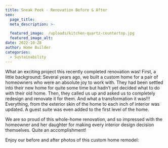 ```yaml
---
title: Sneak Peek - Renovation Before & After
seo:
  page_title:
  meta_description: >-

  featured_image:  /uploads/kitchen-quartz-countertop.jpg
  featured_image_alt:
date: 2022-10-28
author: Home Builder
categories:
  - Sustainability
---
```


What an exciting project this recently completed renovation was! First, a little background: Several years ago, we built a custom home for a pair of homeowners who were an absolute joy to work with. They had been settled into their new home for quite some time but hadn’t yet decided what to do with their old home. Then, they called us up and asked us to completely redesign and renovate it for them. And what a transformation it was!!! Everything, from the exterior skin of the home to each inch of interior was updated. A guest suite was even added to the first level of the home.

We are so proud of this whole-home renovation, and so impressed with the homeowner and her daughter for making every interior design decision themselves. Quite an accomplishment!

Enjoy our before and after photos of this custom home remodel: